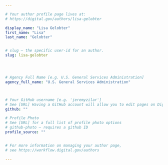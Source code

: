 ```yaml
---

# Your author profile page lives at:
# https://digital.gov/authors/lisa-gelobter

display_name: "Lisa Gelobter"
first_name: "Lisa"
last_name: "Gelobter"


# slug — the specific user-id for an author.
slug: lisa-gelobter




# Agency Full Name [e.g. U.S. General Services Administration]
agency_full_name: "U.S. General Services Administration"



# Your GitHub username [e.g. 'jeremyzilar']
# See [URL] Having a GitHub account will allow you to edit pages on DigitalGov. The image used in your GitHub account can also be used to populate your digital.gov profile photo.
github: ""

# Profile Photo
# See [URL] for a full list of profile photo options
# github-photo — requires a github ID
profile_source: ""


# For more information on managing your author page,
# see https://workflow.digital.gov/authors

---
```

